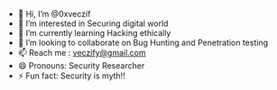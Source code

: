 - 👋 Hi, I’m @0xveczif
- 👀 I’m interested in Securing digital world
- 🌱 I’m currently learning Hacking ethically
- 💞️ I’m looking to collaborate on Bug Hunting and Penetration testing
- 📫 Reach me : veczify@gmail.com
- 😄 Pronouns: Security Researcher
- ⚡ Fun fact: Security is myth!!

<!---
0xveczif/0xveczif is a ✨ special ✨ repository because its `README.md` (this file) appears on your GitHub profile.
You can click the Preview link to take a look at your changes.
--->
